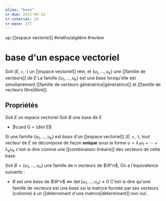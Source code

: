 ```yaml
---
alias: "base"
sr-due: 2022-09-14
sr-interval: 24
sr-ease: 277
---
```

up::[[espace vectoriel]]
#maths/algèbre #review 
# base d'un espace vectoriel
Soit $(E, +, \cdot)$ un [[espace vectoriel]] réel, et $\{u_1,\ldots,u_k\}$ une [[famille de vecteurs]] de $E$
La famille $\{u_1,\ldots,u_k\}$ est une _base_ lorsqu'elle est simultanément [[famille de vecteurs génératrice|génératrice]] et [[famille de vecteurs libre|libre]].

## Propriétés
Soit $E$ un espace vectoriel
Soit $B$ une base de $E$
 - $\card G = \dim E$

Si une famille $\{u_1,\ldots,u_k\}$ est _base_ d'un [[espace vectoriel]] $(E,+,\cdot)$,
tout vecteur de $E$ se décompose de façon **unique** sous la forme $u = \lambda_1u_1+\cdots+\lambda_ku_k$
c'est-à-dire comme une [[combinaison linéaire]] des vecteurs de cette base.


Soit $B=\{u_1,\ldots,u_n\}$ une famille de $n$ vecteurs de $\R^n$, On a l'équivalence suivante :
 - $B$ est une _base_ de $\R^n$ $\iff$ $\det(u_1;\ldots;u_n) \neq 0$ 
C'est-à-dire qu'une famille de vecteurs est une _base_ ssi la matrice formée par ses vecteurs (colonne) à un [[déterminant d'une matrice|déterminant]] non nul.
